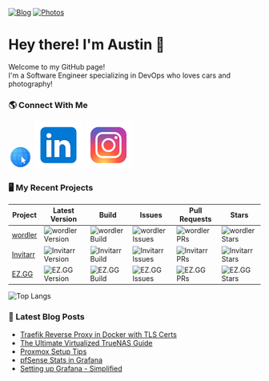 [![Blog](https://img.shields.io/website?down_color=red&down_message=down&label=blog.alhuff.com&up_color=green&up_message=up&url=https%3A%2F%2Fblog.alhuff.com)](https://blog.alhuff.com)
[![Photos](https://img.shields.io/website?down_color=red&down_message=down&label=photos.alhuff.com&up_color=green&up_message=up&url=https%3A%2F%2Fblog.alhuff.com)](https://photos.alhuff.com)

# Hey there! I'm Austin 👋
Welcome to my GitHub page! <br>
I'm a Software Engineer specializing in DevOps who loves cars and photography!

### 🌎 Connect With Me
[![Website](/img/website.png)](https://alhuff.com)
[![Linkedin](/img/linkedin.svg)](https://www.linkedin.com/in/austinlynnhuffman/)
[![Instagram](/img/instagram.svg)](https://www.instagram.com/alhuff_)

### 🖥️ My Recent Projects

| Project                                         | Latest Version                                                                | Build                                                                                                       | Issues                                                                    | Pull Requests                                                             | Stars                                                                   |
| ----------------------------------------------- | ----------------------------------------------------------------------------- | ----------------------------------------------------------------------------------------------------------- | ------------------------------------------------------------------------- | ------------------------------------------------------------------------- | ----------------------------------------------------------------------- |
| [wordler](https://gituhb.com/Jellayy/wordler)   | ![wordler Version](https://img.shields.io/github/v/release/jellayy/wordler)   | ![wordler Build](https://img.shields.io/github/actions/workflow/status/jellayy/wordler/release.yml)         | ![wordler Issues](https://img.shields.io/github/issues/Jellayy/wordler)   | ![wordler PRs](https://img.shields.io/github/issues-pr/jellayy/wordler)   | ![wordler Stars](https://img.shields.io/github/stars/Jellayy/wordler)   |
| [Invitarr](https://github.com/Jellayy/Invitarr) | ![Invitarr Version](https://img.shields.io/github/v/release/jellayy/invitarr) | ![Invitarr Build](https://img.shields.io/github/actions/workflow/status/jellayy/invitarr/dockerhub.yml)     | ![Invitarr Issues](https://img.shields.io/github/issues/Jellayy/invitarr) | ![Invitarr PRs](https://img.shields.io/github/issues-pr/jellayy/invitarr) | ![Invitarr Stars](https://img.shields.io/github/stars/Jellayy/invitarr) |
| [EZ.GG](https://github.com/Jellayy/ez.gg)       | ![EZ.GG Version](https://img.shields.io/github/v/release/jellayy/ez.gg)       | ![EZ.GG Build](https://img.shields.io/github/actions/workflow/status/jellayy/ez.gg/pyinstaller-windows.yml) | ![EZ.GG Issues](https://img.shields.io/github/issues/Jellayy/ez.gg)       | ![EZ.GG PRs](https://img.shields.io/github/issues-pr/jellayy/ez.gg)       | ![EZ.GG Stars](https://img.shields.io/github/stars/Jellayy/ez.gg)       |

 ![Top Langs](https://github-readme-stats.vercel.app/api/top-langs/?username=jellayy&layout=compact&theme=transparent&hide=html,css&hide_title=true&card_width=650&hide_border=true)

### 📕 Latest Blog Posts

<!-- BLOG-POST-LIST:START -->
- [Traefik Reverse Proxy in Docker with TLS Certs](https://blog.alhuff.com/guides/traefik/)
- [The Ultimate Virtualized TrueNAS Guide](https://blog.alhuff.com/guides/ultimate-truenas-guide/)
- [Proxmox Setup Tips](https://blog.alhuff.com/guides/proxmox-setup/)
- [pfSense Stats in Grafana](https://blog.alhuff.com/guides/grafana-pfsense/)
- [Setting up Grafana - Simplified](https://blog.alhuff.com/guides/grafana-setup/)
<!-- BLOG-POST-LIST:END -->

